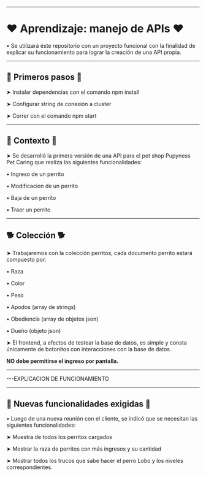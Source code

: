 <hr>
<h1>❤ Aprendizaje: manejo de APIs ❤</h1>
<p>• Se utilizará éste repositorio con un proyecto funcional con la finalidad de explicar su funcionamiento para lograr la creación de una API propia.</p>
<hr>
<h2> 🐾 Primeros pasos 🐾</h2>
<p>➤ Instalar dependencias con el comando npm install</p>
<p>➤ Configurar string de conexión a cluster</p>
<p>➤ Correr con el comando npm start</p>
<hr>
<h2>🦴 Contexto 🦴</h2>
<p>➤ Se desarrolló la primera versión de una API para el pet shop Pupyness Pet Caring que realiza las siguientes funcionalidades:</p>
<p>• Ingreso de un perrito</p>
<p>• Modificacion de un perrito</p>
<p>• Baja de un perrito</p>
<p>• Traer un perrito</p>
<hr>
<h2>🐕 Colección 🐕</h2>
<p>➤ Trabajaremos con la colección perritos, cada documento perrito estará compuesto por: </p>
<p>• Raza</p>
<p>• Color</p>
<p>• Peso</p>
<p>• Apodos (array de strings)</p>
<p>• Obediencia (array de objetos json)</p>
<p>• Dueño (objeto json)</p>
<p>➤ El frontend, a efectos de testear la base de datos, es simple y consta únicamente de botonitos con interacciones con la base de datos.</p>
<p><b>NO debe permitirse el ingreso por pantalla.</b></p>
<hr>

---EXPLICACION DE FUNCIONAMIENTO

<hr>
<h2>🐩 Nuevas funcionalidades exigidas 🐩</h2>
<p>• Luego de una nueva reunión con el cliente, se indicó que se necesitan las siguientes funcionalidades:</p>
<p>➤ Muestra de todos los perritos cargados</p>
<p>➤ Mostrar la raza de perritos con más ingresos y su cantidad </p>
<p>➤ Mostrar todos los trucos que sabe hacer el perro Lobo y los niveles correspondientes.</p>
